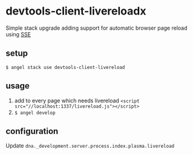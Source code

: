 # devtools-client-livereloadx

Simple stack upgrade adding support for automatic browser page reload using [SSE](https://en.wikipedia.org/wiki/Server-sent_events)

## setup

`$ angel stack use devtools-client-livereload`

## usage

1. add to every page which needs livereload `<script src="//localhost:1337/livereload.js"></script>`
2. `$ angel develop`

## configuration

Update `dna._development.server.process.index.plasma.livereload`
